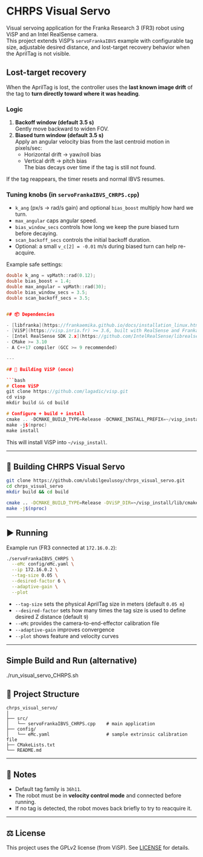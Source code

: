 # CHRPS Visual Servo

Visual servoing application for the Franka Research 3 (FR3) robot using ViSP and an Intel RealSense camera.  
This project extends ViSP’s `servoFrankaIBVS` example with configurable tag size, adjustable desired distance, and lost-target recovery behavior when the AprilTag is not visible.

## Lost-target recovery

When the AprilTag is lost, the controller uses the
**last known image drift** of the tag to **turn directly toward where it was heading**.

### Logic
1. **Backoff window (default 3.5 s)**  
   Gently move backward to widen FOV.
2. **Biased turn window (default 3.5 s)**  
   Apply an angular velocity bias from the last centroid motion in pixels/sec:  
   - Horizontal drift → yaw/roll bias  
   - Vertical drift → pitch bias  
   The bias decays over time if the tag is still not found.

If the tag reappears, the timer resets and normal IBVS resumes.

### Tuning knobs (in `servoFrankaIBVS_CHRPS.cpp`)
- `k_ang` (px/s → rad/s gain) and optional `bias_boost` multiply how hard we turn.
- `max_angular` caps angular speed.
- `bias_window_secs` controls how long we keep the pure biased turn before decaying.
- `scan_backoff_secs` controls the initial backoff duration.
- Optional: a small `v_c[2] = -0.01` m/s during biased turn can help re-acquire.

Example safe settings:
```cpp
double k_ang = vpMath::rad(0.12);
double bias_boost = 1.4;
double max_angular = vpMath::rad(30);
double bias_window_secs = 3.5;
double scan_backoff_secs = 3.5;


## 📦 Dependencies

- [libfranka](https://frankaemika.github.io/docs/installation_linux.html) (for FR3)
- [ViSP](https://visp.inria.fr) >= 3.6, built with RealSense and Franka support
- [Intel RealSense SDK 2.x](https://github.com/IntelRealSense/librealsense)
- CMake >= 3.10
- A C++17 compiler (GCC >= 9 recommended)

---

## 🔧 Building ViSP (once)

```bash
# Clone ViSP
git clone https://github.com/lagadic/visp.git
cd visp
mkdir build && cd build

# Configure + build + install
cmake .. -DCMAKE_BUILD_TYPE=Release -DCMAKE_INSTALL_PREFIX=~/visp_install -DBUILD_EXAMPLES=OFF -DBUILD_DEMOS=OFF
make -j$(nproc)
make install
```

This will install ViSP into `~/visp_install`.

---

## 🚀 Building CHRPS Visual Servo

```bash
git clone https://github.com/ulubilgeulusoy/chrps_visual_servo.git
cd chrps_visual_servo
mkdir build && cd build

cmake .. -DCMAKE_BUILD_TYPE=Release -DViSP_DIR=~/visp_install/lib/cmake/visp
make -j$(nproc)
```

---

## ▶️ Running

Example run (FR3 connected at `172.16.0.2`):

```bash
./servoFrankaIBVS_CHRPS \
  --eMc config/eMc.yaml \
  --ip 172.16.0.2 \
  --tag-size 0.05 \
  --desired-factor 6 \
  --adaptive-gain \
  --plot
```

- `--tag-size` sets the physical AprilTag size in meters (default `0.05 m`)
- `--desired-factor` sets how many times the tag size is used to define desired Z distance (default `9`)
- `--eMc` provides the camera-to-end-effector calibration file
- `--adaptive-gain` improves convergence
- `--plot` shows feature and velocity curves

---

## Simple Build and Run (alternative)

./run_visual_servo_CHRPS.sh

## 📂 Project Structure

```
chrps_visual_servo/
│
├── src/
│   └── servoFrankaIBVS_CHRPS.cpp    # main application
├── config/
│   └── eMc.yaml                     # sample extrinsic calibration file
├── CMakeLists.txt
└── README.md
```

---

## 📝 Notes

- Default tag family is `36h11`.
- The robot must be in **velocity control mode** and connected before running.
- If no tag is detected, the robot moves back briefly to try to reacquire it.

---

## ⚖️ License

This project uses the GPLv2 license (from ViSP). See [LICENSE](LICENSE) for details.
